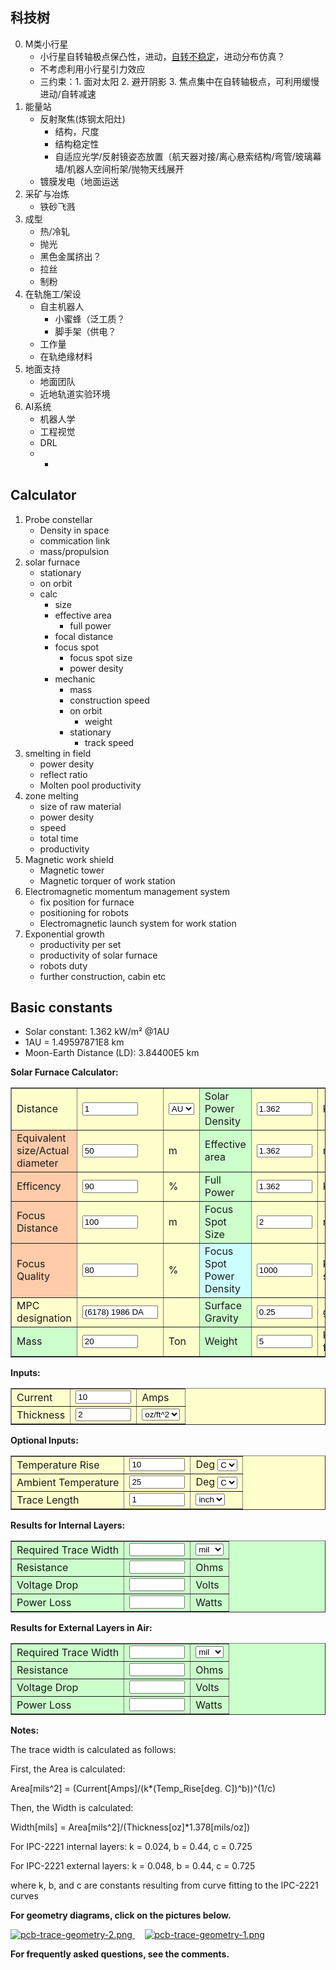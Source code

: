 ## 科技树

0. M类小行星
    * 小行星自转轴极点保凸性，进动，[自转不稳定](https://www.zhihu.com/question/291673801/answer/477032669)，进动分布仿真？
    * 不考虑利用小行星引力效应
    * 三约束：1. 面对太阳 2. 避开阴影 3. 焦点集中在自转轴极点，可利用缓慢进动/自转减速
1. 能量站
    * 反射聚焦(炼钢太阳灶)
        * 结构，尺度
        * 结构稳定性
        * 自适应光学/反射镜姿态放置（航天器对接/离心悬索结构/弯管/玻璃幕墙/机器人空间桁架/抛物天线展开
    * 镀膜发电（地面运送
2. 采矿与冶炼
    * 铁砂飞溅
3. 成型
    * 热/冷轧
    * 抛光
    * 黑色金属挤出？
    * 拉丝
    * 制粉
4. 在轨施工/架设
    * 自主机器人
        * 小蜜蜂（泛工质？
        * 脚手架（供电？
    * 工作量
    * 在轨绝缘材料
5. 地面支持
    * 地面团队
    * 近地轨道实验环境
6. AI系统
    * 机器人学
    * 工程视觉
    * DRL
    * -

## Calculator

1. Probe constellar
    * Density in space
    * commication link
    * mass/propulsion
2. solar furnace
    * stationary
    * on orbit
    * calc
        * size
        * effective area
            * full power
        * focal distance
        * focus spot
            * focus spot size
            * power desity
        * mechanic
            * mass
            * construction speed
            * on orbit
                * weight
            * stationary
                * track speed
3. smelting in field
    * power desity
    * reflect ratio
    * Molten pool productivity
4. zone melting
    * size of raw material
    * power desity
    * speed
    * total time
    * productivity
5. Magnetic work shield
    * Magnetic tower
    * Magnetic torquer of work station
6. Electromagnetic momentum management system
    * fix position for furnace
    * positioning for robots
    * Electromagnetic launch system for work station
7. Exponential growth
    * productivity per set
    * productivity of solar furnace
    * robots duty
    * further construction, cabin etc

<!-- <style>

/* Begin Contact Form CSS */
.contactform {
position: static;
overflow: hidden;
}

.contactleft {
width: 25%;
text-align: right;
clear: both;
float: left;
display: inline;
padding: 4px;
margin: 5px 0;
}

.contactright {
width: 70%;
text-align: left;
float: right;
display: inline;
padding: 4px;
margin: 5px 0;
}

.contacterror {
border: 1px solid #ff0000;
}
/* End Contact Form CSS */

</style> -->

<script type="text/javascript">

/***********************************************
* Textarea Maxlength script- � Dynamic Drive (www.dynamicdrive.com)
* This notice must stay intact for legal use.
* Visit http://www.dynamicdrive.com/ for full source code
***********************************************/

function ismaxlength(obj){
var mlength=obj.getAttribute? parseInt(obj.getAttribute("maxlength")) : ""
if (obj.getAttribute && obj.value.length>mlength)
obj.value=obj.value.substring(0,mlength)
}

</script>

</head>

<!-- <body class="orange hid_6"> -->

<!-- <div id="wrapper"> -->

## Basic constants
* Solar constant: 1.362 kW/m² @1AU
* 1AU = 1.49597871E8 km
* Moon-Earth Distance (LD): 3.84400E5 km

<div id="header">
<!-- eds solar furnace-->
<!-- Inputs -->
<P><STRONG>Solar Furnace Calculator:<BR>
</STRONG>
<TABLE id="Table1" cellSpacing="1" cellPadding="1" width="300" bgColor="#ffffcc" border="1">
    <TR>
        <TD>Distance</TD>
        <TD><INPUT id="twText1" onkeyup="tw_calc()" type="text" size="8" value="1" name="Distance"></TD>
        <TD><SELECT id="twSelect2" onchange="tw_calc()" name="twSelect2">
                <OPTION value="0.0035" selected>AU</OPTION>
                <OPTION value="2.54e-3">LD</OPTION>
                <OPTION value="0.1">km</OPTION>
            </SELECT></TD>
        <TD bgColor="#ccffcc">Solar Power Density</TD>
        <TD><INPUT id="twText3" onkeyup="tw_calc()" type="text" size="8" value="1.362" name="twText3"></TD>
        <TD>kW/m²</TD>
    </TR>
    <TR>
        <TD bgColor="#ffccaa">Equivalent size/Actual diameter</TD>
        <TD><INPUT id="twText1" onkeyup="tw_calc()" type="text" size="8" value="50" name="Distance"></TD>
        <TD>m</TD>
        <TD bgColor="#ccffcc">Effective area</TD>
        <TD><INPUT id="twText3" onkeyup="tw_calc()" type="text" size="8" value="1.362" name="twText3"></TD>
        <TD>m sq</TD>
    </TR>
    <TR>
        <TD bgColor="#ffccaa">Efficency</TD>
        <TD><INPUT id="twText1" onkeyup="tw_calc()" type="text" size="8" value="90" name="Distance"></TD>
        <TD>%</TD>
        <TD bgColor="#ccffcc">Full Power</TD>
        <TD><INPUT id="twText3" onkeyup="tw_calc()" type="text" size="8" value="1.362" name="twText3"></TD>
        <TD>kW</TD>
    </TR>
    <TR>
        <TD bgColor="#ffccaa">Focus Distance</TD>
        <TD><INPUT id="twText1" onkeyup="tw_calc()" type="text" size="8" value="100" name="Distance"></TD>
        <TD>m</TD>
        <TD bgColor="#ccffcc">Focus Spot Size</TD>
        <TD><INPUT id="twText3" onkeyup="tw_calc()" type="text" size="8" value="2" name="twText3"></TD>
        <TD>m</TD>
    </TR>
    <TR>
        <TD bgColor="#ffccaa">Focus Quality</TD>
        <TD><INPUT id="twText1" onkeyup="tw_calc()" type="text" size="8" value="80" name="Distance"></TD>
        <TD>%</TD>
        <TD bgColor="#ccffff">Focus Spot Power Density</TD>
        <TD><INPUT id="twText3" onkeyup="tw_calc()" type="text" size="8" value="1000" name="twText3"></TD>
        <TD>kW/m sq</TD>
    </TR>
    <TR>
        <TD bgColor="#ffffcc">MPC designation</TD>
        <TD><INPUT id="twText3" onkeyup="tw_calc()" type="text" size="12" value="(6178) 1986 DA" name="twText3"></TD>
        <TD></TD>
        <TD bgColor="#ccffcc">Surface Gravity</TD>
        <TD><INPUT id="twText1" onkeyup="tw_calc()" type="text" size="8" value="0.25" name="Distance"></TD>
        <TD>g/kg</TD>
    </TR>
    <TR>
        <TD bgColor="#ccffcc">Mass</TD>
        <TD><INPUT id="twText1" onkeyup="tw_calc()" type="text" size="8" value="20" name="Distance"></TD>
        <TD>Ton</TD>
        <TD bgColor="#ccffcc">Weight</TD>
        <TD><INPUT id="twText3" onkeyup="tw_calc()" type="text" size="8" value="5" name="twText3"></TD>
        <TD>kg-force</TD>
    </TR>
</TABLE>
</P>
<!-- Inputs -->
<P><STRONG>Inputs:<BR>
</STRONG>
<TABLE id="Table1" cellSpacing="1" cellPadding="1" width="300" bgColor="#ffffcc" border="1">
    <TR>
        <TD>Current</TD>
        <TD><INPUT id="twText1" onkeyup="tw_calc()" type="text" size="8" value="10" name="twText1"></TD>
        <TD>Amps</TD>
    </TR>
    <TR>
        <TD>Thickness</TD>
        <TD><INPUT id="twText3" onkeyup="tw_calc()" type="text" size="8" value="2" name="twText3"></TD>
        <TD><SELECT id="twSelect2" onchange="tw_calc()" name="twSelect2">
                <OPTION value="0.0035" selected>oz/ft^2</OPTION>
                <OPTION value="2.54e-3">mil</OPTION>
                <OPTION value="0.1">mm</OPTION>
                <OPTION value="1e-4">um</OPTION>
            </SELECT></TD>
    </TR>
</TABLE>
</P>
<!-- Options -->
<P><STRONG>Optional Inputs:<BR>
</STRONG>
<TABLE id="Table2" cellSpacing="1" cellPadding="1" width="300" bgColor="#ffffcc" border="1">
    <TR>
        <TD>Temperature Rise</TD>
        <TD><INPUT id="twText2" onkeyup="tw_calc()" type="text" size="8" value="10" name="twText2"></TD>
        <TD>Deg
            <SELECT id="twSelect5" onchange="tw_calc()" name="twSelect5">
                <OPTION value="C" selected>C</OPTION>
                <OPTION value="F">F</OPTION>
            </SELECT></TD>
    </TR>
    <TR>
        <TD>Ambient Temperature</TD>
        <TD><INPUT id="twText4" onkeyup="tw_calc()" type="text" size="8" value="25" name="twText4"></TD>
        <TD>Deg
            <SELECT id="twSelect6" onchange="tw_calc()" name="twSelect6">
                <OPTION value="C" selected>C</OPTION>
                <OPTION value="F">F</OPTION>
            </SELECT></TD>
    </TR>
    <TR>
        <TD>Trace Length</TD>
        <TD><INPUT id="twText5" onkeyup="tw_calc()" type="text" size="8" value="1" name="twText5"></TD>
        <TD><SELECT id="twSelect4" onchange="tw_calc()" name="twSelect4">
                <OPTION value="0.393701" selected>inch</OPTION>
                <OPTION value="0.032808">feet</OPTION>
                <OPTION value="393.7008">mil</OPTION>
                <OPTION value="10">mm</OPTION>
                <OPTION value="10000">um</OPTION>
                <OPTION value="1">cm</OPTION>
                <OPTION value="0.01">m</OPTION>
            </SELECT></TD>
    </TR>
</TABLE>
</P>
<!-- Results I -->
<P><STRONG>Results for Internal Layers:<BR>
</STRONG>
<TABLE id="Table3" cellSpacing="1" cellPadding="1" width="300" bgColor="#ccffcc" border="1">
    <TR>
        <TD>Required Trace Width</TD>
        <TD><INPUT id="twText6" onkeyup="tw_calc()" type="text" size="8" name="twText6"></TD>
        <TD><SELECT id="twSelect1" onchange="tw_calc()" name="twSelect1">
                <OPTION value="2.54e-3" selected>mil</OPTION>
                <OPTION value="0.1">mm</OPTION>
                <OPTION value="1e-4">um</OPTION>
            </SELECT></TD>
    </TR>
    <TR>
        <TD>Resistance</TD>
        <TD><INPUT id="twText7" onkeyup="tw_calc()" type="text" size="8" name="twText7"></TD>
        <TD>Ohms</TD>
    </TR>
    <TR>
        <TD>Voltage Drop</TD>
        <TD><INPUT id="twText8" onkeyup="tw_calc()" type="text" size="8" name="twText8"></TD>
        <TD>Volts</TD>
    </TR>
    <TR>
        <TD>Power Loss</TD>
        <TD><INPUT id="twText9" onkeyup="tw_calc()" type="text" size="8" name="twText9"></TD>
        <TD>Watts</TD>
    </TR>
</TABLE>
</P>
<!-- Results II -->
<P><STRONG><STRONG>Results for </STRONG>External Layers in Air:<BR>
</STRONG>
<TABLE id="Table4" cellSpacing="1" cellPadding="1" width="300" bgColor="#ccffcc" border="1">
    <TR>
        <TD>Required Trace Width</TD>
        <TD><INPUT id="twText10" onkeyup="tw_calc()" type="text" size="8" name="twText10"></TD>
        <TD><SELECT id="twSelect3" onchange="tw_calc()" name="twSelect3">
                <OPTION value="2.54e-3" selected>mil</OPTION>
                <OPTION value="0.1">mm</OPTION>
                <OPTION value="1e-4">um</OPTION>
            </SELECT></TD>
    </TR>
    <TR>
        <TD>Resistance</TD>
        <TD><INPUT id="twText11" onkeyup="tw_calc()" type="text" size="8" name="twText11"></TD>
        <TD>Ohms</TD>
    </TR>
    <TR>
        <TD>Voltage Drop</TD>
        <TD><INPUT id="twText12" onkeyup="tw_calc()" type="text" size="8" name="twText12"></TD>
        <TD>Volts</TD>
    </TR>
    <TR>
        <TD>Power Loss</TD>
        <TD><INPUT id="twText13" onkeyup="tw_calc()" type="text" size="8" name="twText13"></TD>
        <TD>Watts</TD>
    </TR>
</TABLE>
</P>

<script language="javascript" src="http://circuitcalculator.com/js/pcpcookielib/pcpcookielib.js">
</script>

<script language="javascript">
    //copyright circuitcalculator.com
    //please do not copy without permission
    function tw_calc() {
    var i=document.getElementById("twText1").value
    var tr=document.getElementById("twText2").value
    var tunit=document.getElementById("twSelect5").value;
    if (tunit=="F"){
        tr=tr*5/9;
    }
    var tk=document.getElementById("twText3").value*document.getElementById("twSelect2").value;//cm
    var ta=document.getElementById("twText4").value
    tunit=document.getElementById("twSelect6").value;
    if (tunit=="F"){
        ta=(ta-32)*5/9;
    }
    var len=document.getElementById("twText5").value/document.getElementById("twSelect4").value;//cm
    //calcs
    var rho=1.7e-6 //ohm-cm
    var alpha=3.9e-3 //ohm/ohm/C
    var ai=A_internal(i,tr) //mils^2
    ai=ai*2.54*2.54/1e6 //mil^2 to cm^2
    var wi=ai/tk //cm
    wi=wi/document.getElementById("twSelect1").value //user units
    var tval=1*ta + 1*tr
    var ri=(rho*len/ai)*(1+alpha*(tval-25))
    var vi = ri*i
    var pi = i*i*ri
    var ae = A_external(i,tr)//mils^2
    ae=ae*2.54*2.54/1e6 //mil^2 to cm^2
    var we = ae/tk //cm
    we=we/document.getElementById("twSelect3").value //user units
    var re=(rho*len/ae)*(1+alpha*(tval-25))
    var ve = re*i
    var pe = i*i*re
    //output
    document.getElementById("twText6").value=wi.toPrecision(3)
    document.getElementById("twText7").value=ri.toPrecision(3)
    document.getElementById("twText8").value=vi.toPrecision(3)
    document.getElementById("twText9").value=pi.toPrecision(3)
    
    document.getElementById("twText10").value=we.toPrecision(3)
    document.getElementById("twText11").value=re.toPrecision(3)
    document.getElementById("twText12").value=ve.toPrecision(3)
    document.getElementById("twText13").value=pe.toPrecision(3)
    }
    function A_external(current,rise) {
        var k = 0.048
        var b = 0.44
        var c = 0.725
        return Math.pow((current/(k*Math.pow(rise,b))),1/c)
    }
    function A_internal(current,rise) {
        var k = 0.024
        var b = 0.44
        var c = 0.725
        return Math.pow((current/(k*Math.pow(rise,b))),1/c)
    }
    function tw_save(){
        userCookie.put("tw_text1", document.getElementById("twText1").value)
        userCookie.put("tw_text2", document.getElementById("twText2").value)
        userCookie.put("tw_text3", document.getElementById("twText3").value)
        userCookie.put("tw_text4", document.getElementById("twText4").value)
        userCookie.put("tw_text5", document.getElementById("twText5").value)
        userCookie.put("tw_sel1", document.getElementById("twSelect1").value)
        userCookie.put("tw_sel2", document.getElementById("twSelect2").value)
        userCookie.put("tw_sel3", document.getElementById("twSelect3").value)
        userCookie.put("tw_sel4", document.getElementById("twSelect4").value)
        userCookie.put("tw_sel5", document.getElementById("twSelect5").value)
        userCookie.put("tw_sel6", document.getElementById("twSelect6").value)
        userCookie.write()
    }
    
    userCookie  = new cookieObject("tw_form", 365, "/", "tw_text1", "tw_text2", "tw_text3", "tw_text4", "tw_text5", "tw_sel1", "tw_sel2", "tw_sel3", "tw_sel4", "tw_sel5", "tw_sel6")
    if (userCookie.found) {
        document.getElementById("twText1").value=userCookie.get("tw_text1")
        document.getElementById("twText2").value=userCookie.get("tw_text2")
        document.getElementById("twText3").value=userCookie.get("tw_text3")
        document.getElementById("twText4").value=userCookie.get("tw_text4")
        document.getElementById("twText5").value=userCookie.get("tw_text5")
        document.getElementById("twSelect1").value=userCookie.get("tw_sel1")
        document.getElementById("twSelect2").value=userCookie.get("tw_sel2")
        document.getElementById("twSelect3").value=userCookie.get("tw_sel3")
        document.getElementById("twSelect4").value=userCookie.get("tw_sel4")
        document.getElementById("twSelect5").value=userCookie.get("tw_sel5")
        document.getElementById("twSelect6").value=userCookie.get("tw_sel6")
    }
    else {
        window.status=window.status+" cookie not found"
    }
    
    tw_calc()
    window.onunload=function() { tw_save() }
</script> 


<!-- Notes -->

<P><STRONG>Notes:</STRONG></P>
<P>The trace width is calculated as follows:</P>
<P>First, the Area is calculated:
</P>
<P>Area[mils^2] = (Current[Amps]/(k*(Temp_Rise[deg. C])^b))^(1/c)
</P>
<P>Then, the Width is calculated:
</P>
<P>Width[mils] = Area[mils^2]/(Thickness[oz]*1.378[mils/oz])
</P>
<P>For IPC-2221 internal layers: k = 0.024, b = 0.44, c = 0.725
</P>
<P>For IPC-2221 external layers: k = 0.048, b = 0.44, c = 0.725
</P>
<P>where k, b, and c are constants resulting from curve fitting to the IPC-2221 
curves
</P>
<P><strong>For geometry diagrams, click on the pictures below.</strong></P>
<a target=_blank class="imagelink" title="pcb-trace-geometry-2.png" href="http://circuitcalculator.com/wordpress/wp-content/uploads/2007/04/pcb-trace-geometry-2.png"><img id="image61" alt=pcb-trace-geometry-2.png src="http://circuitcalculator.com/wordpress/wp-content/uploads/2007/04/pcb-trace-geometry-2.thumbnail.png" /> </a> &nbsp;&nbsp;&nbsp;
<a target=_blank class="imagelink" title="pcb-trace-geometry-1.png" href="http://circuitcalculator.com/wordpress/wp-content/uploads/2007/04/pcb-trace-geometry-1.png"><img id="image60" alt=pcb-trace-geometry-1.png src="http://circuitcalculator.com/wordpress/wp-content/uploads/2007/04/pcb-trace-geometry-1.thumbnail.png" /> </a>
<P><strong>For frequently asked questions, see the comments.</strong></P>

</body>
</html>
